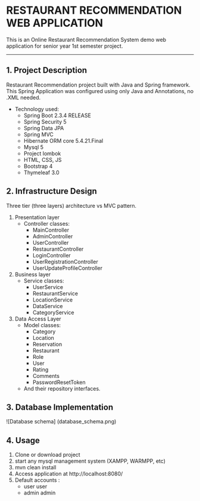# RESTAURANT RECOMMENDATION WEB APPLICATION
This is an Online Restaurant Recommendation System demo web application for senior year 1st semester project.
***
## 1. Project Description

Restaurant Recommendation project built with Java and Spring framework. This Spring Application was configured using only Java and Annotations, no .XML needed.

- Technology used:
    - Spring Boot 2.3.4 RELEASE
    - Spring Security 5
    - Spring Data JPA
    - Spring MVC
    - Hibernate ORM core 5.4.21.Final
    - Mysql 5
    - Project lombok
    - HTML, CSS, JS
    - Bootstrap 4
    - Thymeleaf 3.0
    
## 2. Infrastructure Design 
Three tier (three layers) architecture vs MVC pattern.

1. Presentation layer
    - Controller classes:
        -  MainController
        - AdminController
        - UserController
        - RestaurantController
        - LoginController
	    - UserRegistrationController
        - UserUpdateProfileController
2. Business layer
    - Service classes:
		- UserService
		- RestaurantService
		- LocationService
		- DataService
		- CategoryService
3. Data Access Layer
    - Model classes:
		- Category
		- Location
		- Reservation
		- Restaurant
		- Role
		- User
		- Rating
		- Comments
		- PasswordResetToken 
	- And their repository interfaces. 
	
## 3. Database Implementation
![Database schema] (database_schema.png)
## 4. Usage

1. Clone or download project
2. start any mysql management system (XAMPP, WARMPP, etc)
3. mvn clean install
4. Access application at http://localhost:8080/
5. Default accounts : 
	- user user
	- admin admin
